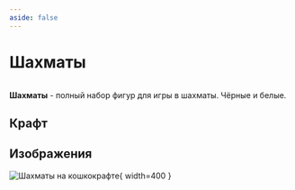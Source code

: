 ```yaml
---
aside: false
---
```


# Шахматы

<div style="overflow: auto;">

<ItemCard>
<Card style="overflow: hidden;" class="m-0">
    <template #header>
        <Image alt="user header" src="/assets/bestiary/block/white_pawn.png" width="40%"/>
    </template>
    <template #title>Шахматы</template>
    <template #content>
      <Divider />
      <h3>Получение:</h3>
      <ul>
      <li>Крафт</li>
      </ul>
      <Divider />
      <p>Текстура: Sp0ty</p>
    </template>
</Card>
</ItemCard>

**Шахматы** - полный набор фигур для игры в шахматы. Чёрные и белые. 

## Крафт

<CardGrid>
<Card style="overflow: hidden;" class="m-0">
    <template #header>
        <Image alt="user header" src="/assets/bestiary/crafts/white_chess_craft.png" preview />
    </template>
    <template #subtitle>Белые фигуры - из кварца</template>
</Card>
<Card style="overflow: hidden;" class="m-0">
    <template #header>
        <Image alt="user header" src="/assets/bestiary/crafts/black_chess_craft.png" preview />
    </template>
    <template #subtitle>Черные фигуры - из глубинного сланца</template>
</Card>
</CardGrid>

## Изображения

![Шахматы на кошкокрафте](/assets/bestiary/items/chess_demo.png){ width=400 }

</div>
